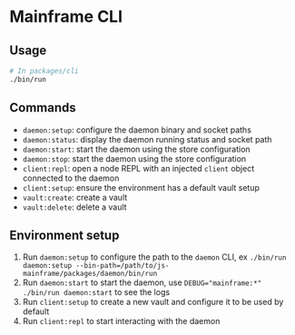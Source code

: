 # Mainframe CLI

## Usage

```sh
# In packages/cli
./bin/run
```

## Commands

* `daemon:setup`: configure the daemon binary and socket paths
* `daemon:status`: display the daemon running status and socket path
* `daemon:start`: start the daemon using the store configuration
* `daemon:stop`: start the daemon using the store configuration
* `client:repl`: open a node REPL with an injected `client` object connected to the daemon
* `client:setup`: ensure the environment has a default vault setup
* `vault:create`: create a vault
* `vault:delete`: delete a vault

## Environment setup

1.  Run `daemon:setup` to configure the path to the `daemon` CLI, ex `./bin/run daemon:setup --bin-path=/path/to/js-mainframe/packages/daemon/bin/run`
1.  Run `daemon:start` to start the daemon, use `DEBUG="mainframe:*" ./bin/run daemon:start` to see the logs
1.  Run `client:setup` to create a new vault and configure it to be used by default
1.  Run `client:repl` to start interacting with the daemon
